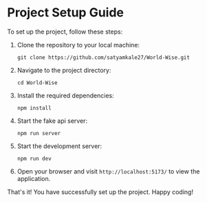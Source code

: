 # Project Setup Guide

To set up the project, follow these steps:

1. Clone the repository to your local machine:

   ```
   git clone https://github.com/satyamkale27/World-Wise.git
   ```

2. Navigate to the project directory:

   ```
   cd World-Wise
   ```

3. Install the required dependencies:

   ```
   npm install
   ```

4. Start the fake api server:

   ```
   npm run server
   ```

5. Start the development server:

   ```
   npm run dev
   ```

6. Open your browser and visit `http://localhost:5173/` to view the application.

 That's it! You have successfully set up the project. Happy coding!
